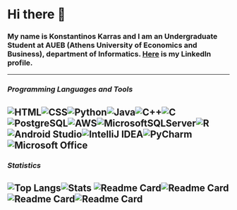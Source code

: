 # Hi there 👋

### My name is Konstantinos Karras and I am an Undergraduate Student at AUEB (Athens University of Economics and Business), department of Informatics. [Here](https://www.linkedin.com/in/konstantinos-karras-3a420820a/) is my LinkedIn profile.
---
### **_Programming Languages and Tools_**

![HTML](https://img.shields.io/badge/html-%23E34F26.svg?style=for-the-badge&logo=html5&logoColor=white)![CSS](https://img.shields.io/badge/css-%231572B6.svg?style=for-the-badge&logo=css3&logoColor=white)![Python](https://img.shields.io/badge/python-3670A0?style=for-the-badge&logo=python&logoColor=ffdd54)![Java](https://img.shields.io/badge/java-%23ED8B00.svg?style=for-the-badge&logo=java&logoColor=white)![C++](https://img.shields.io/badge/c++-%2300599C.svg?style=for-the-badge&logo=c%2B%2B&logoColor=white)![C](https://img.shields.io/badge/c-%2300599C.svg?style=for-the-badge&logo=c&logoColor=white)![PostgreSQL](https://img.shields.io/badge/postgreSQL-%23316192.svg?style=for-the-badge&logo=postgresql&logoColor=white)![AWS](https://img.shields.io/badge/AWS-%23FF9900.svg?style=for-the-badge&logo=amazon-aws&logoColor=white)![MicrosoftSQLServer](https://img.shields.io/badge/Microsoft%20SQL%20Sever-CC2927?style=for-the-badge&logo=microsoft%20sql%20server&logoColor=white)![R](https://img.shields.io/badge/r-%23276DC3.svg?style=for-the-badge&logo=r&logoColor=white)![Android Studio](https://img.shields.io/badge/Android%20Studio-3DDC84.svg?style=for-the-badge&logo=android-studio&logoColor=white)![IntelliJ IDEA](https://img.shields.io/badge/IntelliJIDEA-000000.svg?style=for-the-badge&logo=intellij-idea&logoColor=white)![PyCharm](https://img.shields.io/badge/pycharm-143?style=for-the-badge&logo=pycharm&logoColor=white&color=black&labelColor=black)![Microsoft Office](https://img.shields.io/badge/Microsoft_Office-D83B01?style=for-the-badge&logo=microsoft-office&logoColor=white)
---
### **_Statistics_**

![Top Langs](https://github-readme-stats.vercel.app/api/top-langs/?username=KostasKarras&theme=midnight-purple)![Stats](https://github-readme-stats.vercel.app/api?username=KostasKarras&theme=midnight-purple)
![Readme Card](https://github-readme-stats.vercel.app/api/pin/?username=KostasKarras&theme=midnight-purple&repo=Pantomime)![Readme Card](https://github-readme-stats.vercel.app/api/pin/?username=KostasKarras&theme=midnight-purple&repo=Taboo)![Readme Card](https://github-readme-stats.vercel.app/api/pin/?username=KostasKarras&theme=midnight-purple&repo=Artificial-Intelligence)![Readme Card](https://github-readme-stats.vercel.app/api/pin/?username=KostasKarras&theme=midnight-purple&repo=Distributed-Systems-Android)
---
